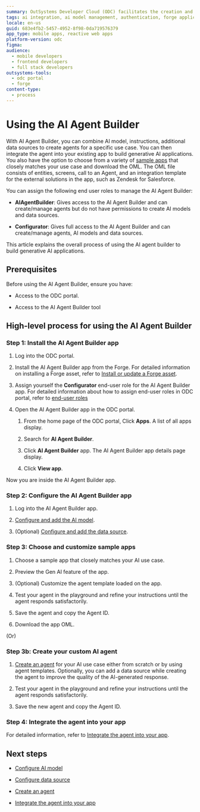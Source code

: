 ```yaml
---
summary: OutSystems Developer Cloud (ODC) facilitates the creation and integration of AI agents through its AI Agent Builder tool.
tags: ai integration, ai model management, authentication, forge applications, user permissions
locale: en-us
guid: 683e4fb2-5457-4952-8f98-0da719576379
app_type: mobile apps, reactive web apps
platform-version: odc
figma:
audience:
  - mobile developers
  - frontend developers
  - full stack developers
outsystems-tools:
  - odc portal
  - forge
content-type:
  - process
---
```


# Using the AI Agent Builder 

With AI Agent Builder, you can combine AI model, instructions, additional data sources to create agents for a specific use case. You can then integrate the agent into your existing app to build generative AI applications. You also have the option to choose from a variety of [sample apps](intro.md#sample-apps) that closely matches your use case and download the OML. The OML file consists of entities, screens, call to an Agent, and an integration template for the external solutions in the app, such as Zendesk for Salesforce.

You can assign the following end user roles to manage the AI Agent Builder:

* **AIAgentBuilder**: Gives access to the AI Agent Builder and can create/manage agents but do not have permissions to create AI models and data sources.

* **Configurator**: Gives full access to the AI Agent Builder and can create/manage agents, AI models and data sources.

This article explains the overall process of using the AI agent builder to build generative AI applications.

## Prerequisites

Before using the AI Agent Builder, ensure you have:

* Access to the ODC portal.

* Access to the AI Agent Builder tool

## High-level process for using the AI Agent Builder

### Step 1: Install the AI Agent Builder app

1. Log into the ODC portal.

1. Install the AI Agent Builder app from the Forge. For detailed information on installing a Forge asset, refer to [Install or update a Forge asset](../forge/install.md).

1. Assign yourself the **Configurator** end-user role for the AI Agent Builder app. For detailed information about how to assign end-user roles in ODC portal, refer to [end-user roles](../../../eap/user-management/roles.md#end-user-roles)

1. Open the AI Agent Builder app in the ODC portal.
    
    1. From the home page of the ODC portal, Click **Apps**. A list of all apps display.

    1. Search for **AI Agent Builder**. 

    1. Click **AI Agent Builder** app. The AI Agent Builder app details page display.

    1. Click **View app**.

Now you are inside the AI Agent Builder app.

### Step 2: Configure the AI Agent Builder app

1. Log into the AI Agent Builder app. 

1. [Configure and add the AI model](configure-model/intro.md).

1. (Optional) [Configure and add the data source](configure-data-source/intro.md).

### Step 3: Choose and customize sample apps

1. Choose a sample app that closely matches your AI use case.

1. Preview the Gen AI feature of the app.

1. (Optional) Customize the agent template loaded on the app.

1. Test your agent in the playground and refine your instructions until the agent responds satisfactorily.

1. Save the agent and copy the Agent ID.

1. Download the app OML.

  (Or)

### Step 3b: Create your custom AI agent 

1. [Create an agent](create-agent.md) for your AI use case either from scratch or by using agent templates. Optionally, you can add a data source while creating the agent to improve the quality of the AI-generated response.

1. Test your agent in the playground and refine your instructions until the agent responds satisfactorily.

1. Save the new agent and copy the Agent ID.

### Step 4: Integrate the agent into your app 

For detailed information, refer to [Integrate the agent into your app](integrate-agent.md).

## Next steps

* [Configure AI model](configure-model/intro.md)

* [Configure data source](configure-data-source/intro.md)

* [Create an agent](create-agent.md)

* [Integrate the agent into your app](integrate-agent.md)
